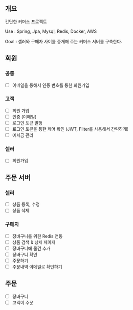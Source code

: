 ## 개요
간단한 커머스 프로젝트

Use  : Spring, Jpa, Mysql, Redis, Docker, AWS

Goal : 셀러와 구매자 사이를 중개해 주는 커머스 서버를 구축한다.

## 회원
### 공통
- [ ] 이메일을 통해서 인증 번호를 통한 회원가입

### 고객
- [ ] 회원 가입
- [ ] 인증 (이메일)
- [ ] 로그인 토큰 발행
- [ ] 로그인 토큰을 통한 제어 확인 (JWT, Filter를 사용해서 간략하게)
- [ ] 예치금 관리

### 셀러
- [ ] 회원가입

## 주문 서버
### 셀러
- [ ] 상품 등록, 수정
- [ ] 상품 삭제

### 구매자
- [ ] 장바구니를 위한 Redis 연동
- [ ] 상품 검색 & 상세 페이지
- [ ] 장바구니에 물건 추가
- [ ] 장바구니 확인
- [ ] 주문하기
- [ ] 주문내역 이메일로 확인하기

## 주문
- [ ] 장바구니
- [ ] 고객이 주문
